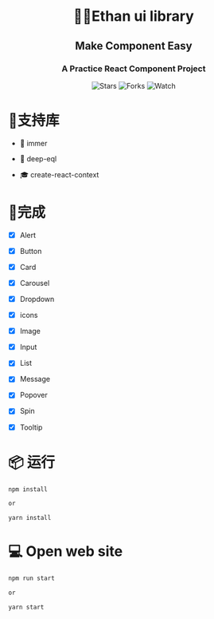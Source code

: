 <h1 align="center">🎨🎨Ethan ui library</h1>

<div align="center">

<h2>Make Component Easy</h2>

<h3>A Practice React Component Project</h3>

![Stars](https://img.shields.io/github/stars/chenmingzhen/ethan-ui-library.svg?style=social)
![Forks](https://img.shields.io/github/forks/chenmingzhen/ethan-ui-library.svg?style=social)
![Watch](https://img.shields.io/github/watchers/chenmingzhen/ethan-ui-library.svg?style=social)

</div>


# 🚀支持库

- 🍇 immer 

- 📖 deep-eql

- 🎓 create-react-context

# 🎉完成

- [x] Alert
- [x] Button
- [x] Card
- [x] Carousel
- [x] Dropdown
- [x] icons
- [x] Image
- [x] Input
- [x] List
- [x] Message
- [x] Popover
- [x] Spin
- [x] Tooltip




# 📦 运行

```bash
npm install

or

yarn install
```

# 💻 Open web site
```bash
npm run start

or 

yarn start
```

